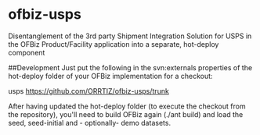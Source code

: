 # ofbiz-usps
Disentanglement of the 3rd party Shipment Integration Solution for USPS in the OFBiz Product/Facility application into a separate, hot-deploy component

##Development
Just put the following in the svn:externals properties of the hot-deploy folder of your OFBiz implementation for a checkout:

usps         https://github.com/ORRTIZ/ofbiz-usps/trunk

After having updated the hot-deploy folder (to execute the checkout from the repository), you'll need to build OFBiz again (./ant build) and load the seed, seed-initial and  - optionally- demo datasets.

